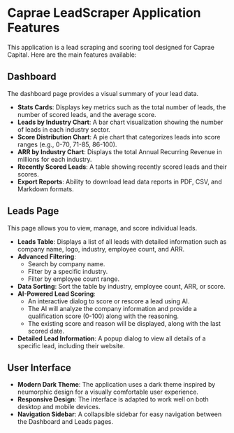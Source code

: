 # Caprae LeadScraper Application Features

This application is a lead scraping and scoring tool designed for Caprae Capital. Here are the main features available:

## Dashboard

The dashboard page provides a visual summary of your lead data.

- **Stats Cards**: Displays key metrics such as the total number of leads, the number of scored leads, and the average score.
- **Leads by Industry Chart**: A bar chart visualization showing the number of leads in each industry sector.
- **Score Distribution Chart**: A pie chart that categorizes leads into score ranges (e.g., 0-70, 71-85, 86-100).
- **ARR by Industry Chart**: Displays the total Annual Recurring Revenue in millions for each industry.
- **Recently Scored Leads**: A table showing recently scored leads and their scores.
- **Export Reports**: Ability to download lead data reports in PDF, CSV, and Markdown formats.

## Leads Page

This page allows you to view, manage, and score individual leads.

- **Leads Table**: Displays a list of all leads with detailed information such as company name, logo, industry, employee count, and ARR.
- **Advanced Filtering**:
    - Search by company name.
    - Filter by a specific industry.
    - Filter by employee count range.
- **Data Sorting**: Sort the table by industry, employee count, ARR, or score.
- **AI-Powered Lead Scoring**:
    - An interactive dialog to score or rescore a lead using AI.
    - The AI will analyze the company information and provide a qualification score (0-100) along with the reasoning.
    - The existing score and reason will be displayed, along with the last scored date.
- **Detailed Lead Information**: A popup dialog to view all details of a specific lead, including their website.

## User Interface

- **Modern Dark Theme**: The application uses a dark theme inspired by neumorphic design for a visually comfortable user experience.
- **Responsive Design**: The interface is adapted to work well on both desktop and mobile devices.
- **Navigation Sidebar**: A collapsible sidebar for easy navigation between the Dashboard and Leads pages.
